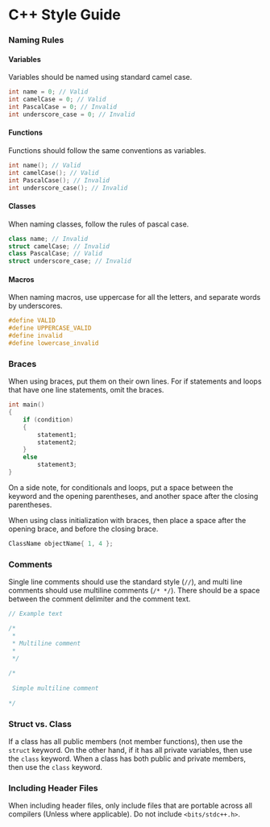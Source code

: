 # C++ Style Guide



### Naming Rules

#### Variables

Variables should be named using standard camel case.

```C++
int name = 0; // Valid
int camelCase = 0; // Valid
int PascalCase = 0; // Invalid
int underscore_case = 0; // Invalid
```

#### Functions
Functions should follow the same conventions as variables.

```C++
int name(); // Valid
int camelCase(); // Valid
int PascalCase(); // Invalid
int underscore_case(); // Invalid
```

#### Classes
When naming classes, follow the rules of pascal case.

```C++
class name; // Invalid
struct camelCase; // Invalid
class PascalCase; // Valid
struct underscore_case; // Invalid
```

#### Macros
When naming macros, use uppercase for all the letters, and separate words by underscores.

```C++
#define VALID
#define UPPERCASE_VALID
#define invalid
#define lowercase_invalid
```

### Braces

When using braces, put them on their own lines. For if statements and loops that have one line statements, omit the braces.

```C++
int main()
{
    if (condition) 
    {
        statement1;
        statement2;
    }
    else
        statement3;
}
```

On a side note, for conditionals and loops, put a space between the keyword and the opening parentheses, and another space after the closing parentheses.

When using class initialization with braces, then place a space after the opening brace, and before the closing brace.

```C++
ClassName objectName{ 1, 4 };
```

### Comments
Single line comments should use the standard style (`//`), and multi line comments should use multiline comments (`/* */`). There should be a space between the comment delimiter and the comment text.

```C++
// Example text

/*
 *
 * Multiline comment
 *
 */
 
/*
 
 Simple multiline comment
 
*/
```

### Struct vs. Class
If a class has all public members (not member functions), then use the `struct` keyword. On the other hand, if it has all private variables, then use the `class` keyword.
When a class has both public and private members, then use the `class` keyword.

### Including Header Files
When including header files, only include files that are portable across all compilers (Unless where applicable). Do not include `<bits/stdc++.h>`.
